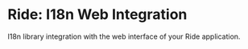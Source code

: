 # Ride: I18n Web Integration

I18n library integration with the web interface of your Ride application.